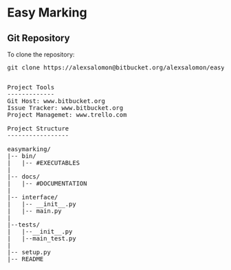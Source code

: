 Easy Marking
============

Git Repository
--------------
To clone the repository:
<pre>
git clone https://alexsalomon@bitbucket.org/alexsalomon/easymarking.git
<pre>

Project Tools
-------------
Git Host: www.bitbucket.org
Issue Tracker: www.bitbucket.org 
Project Managemet: www.trello.com

Project Structure
-----------------

easymarking/
|-- bin/
|   |-- #EXECUTABLES
|
|-- docs/
|   |-- #DOCUMENTATION
|
|-- interface/
|   |-- __init__.py
|   |-- main.py
|
|--tests/
|   |--__init__.py
|   |--main_test.py
|
|-- setup.py
|-- README
